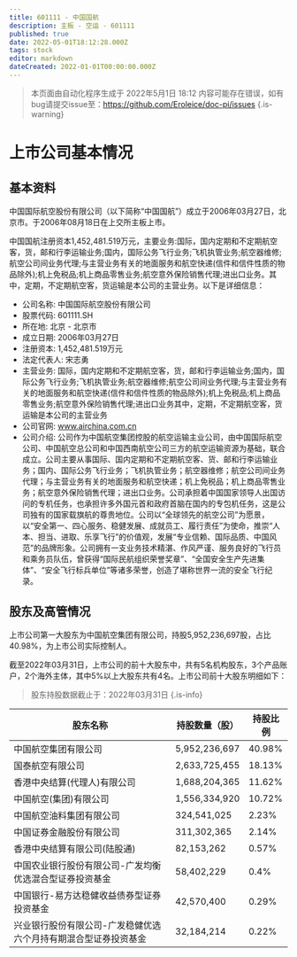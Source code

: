 ```yaml
---
title: 601111 - 中国国航
description: 主板 - 空运 - 601111
published: true
date: 2022-05-01T18:12:28.000Z
tags: stock
editor: markdown
dateCreated: 2022-01-01T00:00:00.000Z
---
```


> 本页面由自动化程序生成于 2022年5月1日 18:12
> 内容可能存在错误，如有bug请提交issue至：https://github.com/Eroleice/doc-pi/issues
{.is-warning}

# 上市公司基本情况

## 基本资料

中国国际航空股份有限公司（以下简称“中国国航”）成立于2006年03月27日，北京市。于2006年08月18日在上交所主板上市。

中国国航注册资本1,452,481.519万元，主要业务:国际，国内定期和不定期航空客，货，邮和行李运输业务;国内，国际公务飞行业务;飞机执管业务;航空器维修;航空公司间业务代理;与主营业务有关的地面服务和航空快递(信件和信件性质的物品除外);机上免税品;机上商品零售业务;航空意外保险销售代理;进出口业务。其中，定期，不定期航空客，货运输是本公司的主营业务。以下是详细信息：

- 公司名称: 中国国际航空股份有限公司
- 股票代码: 601111.SH
- 所在地: 北京 - 北京市
- 成立日期: 2006年03月27日
- 注册资本: 1,452,481.519万元
- 法定代表人: 宋志勇
- 主营业务: 国际，国内定期和不定期航空客，货，邮和行李运输业务;国内，国际公务飞行业务;飞机执管业务;航空器维修;航空公司间业务代理;与主营业务有关的地面服务和航空快递(信件和信件性质的物品除外);机上免税品;机上商品零售业务;航空意外保险销售代理;进出口业务其中，定期，不定期航空客，货运输是本公司的主营业务
- 公司官网: www.airchina.com.cn
- 公司介绍: 公司作为中国航空集团控股的航空运输主业公司，由中国国际航空公司、中国航空总公司和中国西南航空公司三方的航空运输资源为基础，联合成立。公司主要从事国际、国内定期和不定期航空客、货、邮和行李运输业务；国内、国际公务飞行业务；飞机执管业务；航空器维修；航空公司间业务代理；与主营业务有关的地面服务和航空快递；机上免税品；机上商品零售业务；航空意外保险销售代理；进出口业务。公司承担着中国国家领导人出国访问的专机任务，也承担许多外国元首和政府首脑在国内的专包机任务，这是公司独有的国家载旗航的尊贵地位。公司以“全球领先的航空公司”为愿景，以“安全第一、四心服务、稳健发展、成就员工、履行责任”为使命，推崇“人本、担当、进取、乐享飞行”的价值观，发展“专业信赖、国际品质、中国风范”的品牌形象。公司拥有一支业务技术精湛、作风严谨、服务良好的飞行员和乘务员队伍，曾获得“国际民航组织荣誉奖章”、“全国安全生产先进集体”、“安全飞行标兵单位”等诸多荣誉，创造了堪称世界一流的安全飞行纪录。


## 股东及高管情况

上市公司第一大股东为中国航空集团有限公司，持股5,952,236,697股，占比40.98%，为上市公司实际控制人。

截至2022年03月31日，上市公司的前十大股东中，共有5名机构股东，3个产品账户，2个海外主体，其中5%以上大股东共有4名。上市公司前十大股东明细如下：

> 股东持股数据截止于：2022年03月31日
{.is-info}

| 股东名称 | 持股数量（股） | 持股比例 |
| --- | --- | --- |
| 中国航空集团有限公司 | 5,952,236,697 | 40.98% |
| 国泰航空有限公司 | 2,633,725,455 | 18.13% |
| 香港中央结算(代理人)有限公司 | 1,688,204,365 | 11.62% |
| 中国航空(集团)有限公司 | 1,556,334,920 | 10.72% |
| 中国航空油料集团有限公司 | 324,541,025 | 2.23% |
| 中国证券金融股份有限公司 | 311,302,365 | 2.14% |
| 香港中央结算有限公司(陆股通) | 82,153,262 | 0.57% |
| 中国农业银行股份有限公司-广发均衡优选混合型证券投资基金 | 58,402,229 | 0.4% |
| 中国银行-易方达稳健收益债券型证券投资基金 | 42,570,400 | 0.29% |
| 兴业银行股份有限公司-广发稳健优选六个月持有期混合型证券投资基金 | 32,184,214 | 0.22% |




